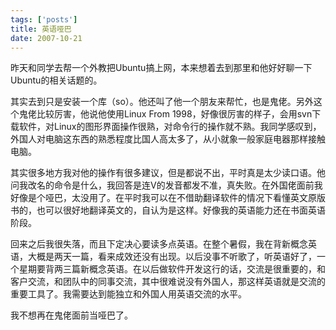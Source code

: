 ```yaml
--- 
tags: ['posts']
title: 英语哑巴
date: 2007-10-21
---
```

昨天和同学去帮一个外教把Ubuntu搞上网，本来想着去到那里和他好好聊一下Ubuntu的相关话题的。
<!--more-->
其实去到只是安装一个库（so）。他还叫了他一个朋友来帮忙，也是鬼佬。另外这个鬼佬比较厉害，他说他使用Linux From 1998，好像很厉害的样子，会用svn下载软件，对Linux的图形界面操作很熟，对命令行的操作就不熟。我同学感叹到，外国人对电脑这东西的熟悉程度比国人高太多了，从小就象一般家庭电器那样接触电脑。

其实很多地方我对他的操作有很多建议，但是都说不出，平时真是太少读口语。他问我改名的命令是什么，我回答是连V的发音都发不准，真失败。在外国佬面前我好像是个哑巴，太没用了。在平时我可以在不借助翻译软件的情况下看懂英文原版书的，也可以很好地翻译英文的，自认为是这样。好像我的英语能力还在书面英语阶段。

回来之后我很失落，而且下定决心要读多点英语。在整个暑假，我在背新概念英语，大概是两天一篇，看来成效还没有出现。以后没事不听歌了，听英语好了，一个星期要背两三篇新概念英语。在以后做软件开发这行的话，交流是很重要的，和客户交流，和团队中的同事交流，其中很难说没有外国人，那这样英语就是交流的重要工具了。我需要达到能独立和外国人用英语交流的水平。

我不想再在鬼佬面前当哑巴了。
